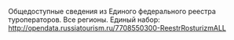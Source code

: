Общедоступные сведения из Единого федерального реестра туроператоров. Все регионы. Единый набор: http://opendata.russiatourism.ru/7708550300-ReestrRosturizmALL

